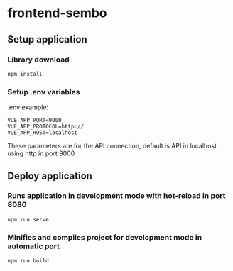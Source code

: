 # frontend-sembo

## Setup application
### Library download
```
npm install
```
### Setup .env variables
.env example:
```
VUE_APP_PORT=9000
VUE_APP_PROTOCOL=http://
VUE_APP_HOST=localhost
```
These parameters are for the API connection, default is API in localhost using http in port 9000

## Deploy application
### Runs application in development mode with hot-reload in port 8080
```
npm run serve
```

### Minifies and compiles project for development mode in automatic port
```
npm run build
```
